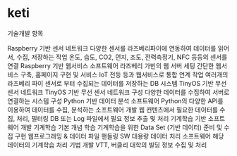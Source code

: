 # keti

기술개발 항목

Raspberry 기반 센서 네트워크
다양한 센서를 라즈베리파이에 연동하여 데이터를 읽어서, 수집, 저장하는 작업
온도, 습도, CO2, 먼지, 조도, 전력측정기, NFC 등등의 센서를 연결
Raspberry 기반 웹서비스 소프트웨어
라즈베리 가빈의 웹 서버 세팅
간단한 웹서비스 구축, 홈페이지 구현 및 서비스
IoT 전등 등과 웹서비스로 통합 연계 작업
여러개의 라즈베리 파이 센서로 부터 수집되는 데이터를 저장하는 DB 시스템
TinyOS 기반 무선 센서 네트워크
TinyOS 기반 무선 센서 네트워크 구성
다양한 데이터를 수집하여 서버로 연결하는 시스템 구성
Python 기반 데이터 분석 소프트웨어
Python의 다양한 API를 이용하여 데이터를 수집, 분석하는 소프트웨어 개발
웹 컨텐츠에서 필요한 데이터를 수집, 처리, 필터링
DB 또는 Log 파일에서 필요 정보 추출 및 처리
기계학습 기반 소프트웨어 개발
기계학습 기본 개념 학습
기계학습을 위한 Data Set (기반 데이터) 준비 및 수집 구현
웹프로그래밍 & 데이터 파일 핸들링 SW
대용량 데이터 처리 소프트웨어
해당 데이터의 기계학습 처리 기법 개발
VTT, 버클리 대학의 빌딩 정보 수집 및 처리
